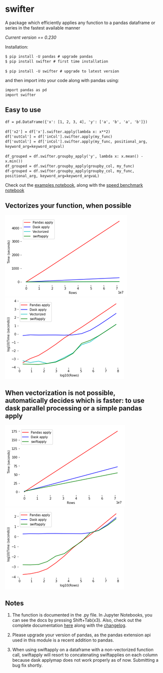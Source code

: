 # swifter
A package which efficiently applies any function to a pandas dataframe or series in the fastest available manner

*Current version == 0.230*

Installation:
```
$ pip install -U pandas # upgrade pandas
$ pip install swifter # first time installation

$ pip install -U swifter # upgrade to latest version
``` 

and then import into your code along with pandas using:
```
import pandas as pd
import swifter
```

## Easy to use
```
df = pd.DataFrame({'x': [1, 2, 3, 4], 'y': ['a', 'b', 'a', 'b']})

df['x2'] = df['x'].swifter.apply(lambda x: x**2)
df['outCol'] = df['inCol'].swifter.apply(my_func)
df['outCol'] = df['inCol'].swifter.apply(my_func, positional_arg, keyword_arg=keyword_argval)

df_grouped = df.swifter.groupby_apply('y', lambda x: x.mean() - x.min())
df_grouped = df.swifter.groupby_apply(groupby_col, my_func)
df-grouped = df.swifter.groupby_apply(groupby_col, my_func, positional_arg, keyword_arg=keyword_argvaL)
```

Check out the [examples notebook](examples/swiftapply_examples.ipynb), along with the [speed benchmark notebook](examples/swiftapply_speedcomparison.ipynb)

## Vectorizes your function, when possible
![Alt text](/assets/vectorizes_when_possible_real.png?raw=true)
![Alt text](/assets/vectorizes_when_possible_log10.png?raw=true)

## When vectorization is not possible, automatically decides which is faster: to use dask parallel processing or a simple pandas apply
![Alt text](/assets/multiprocessing_v_single_real.png?raw=true)
![Alt text](/assets/multiprocessing_v_single_log10.png?raw=true)

## Notes
1. The function is documented in the .py file. In Jupyter Notebooks, you can see the docs by pressing Shift+Tab(x3). Also, check out the complete documentation [here](docs/documentation.md) along with the [changelog](docs/changelog.md).

2. Please upgrade your version of pandas, as the pandas extension api used in this module is a recent addition to pandas.

3. When using swiftapply on a dataframe with a non-vectorized function call, swiftapply will resort to concatenating swiftapplies on each column because dask applymap does not work properly as of now. Submitting a bug fix shortly.

